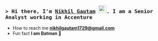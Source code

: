 ### <samp>&gt; Hi there, I'm <a href="#" target="_blank">Nikhil Gautam</a> <img src="https://media.giphy.com/media/hvRJCLFzcasrR4ia7z/giphy.gif" width="25">. I am a Senior Analyst working in Accenture</samp>

- How to reach me **nikhilgautam1729@gmail.com**
- Fun fact **I am Batman 🦇**
